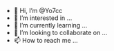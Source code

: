 - 👋 Hi, I’m @Yo7cc
- 👀 I’m interested in ...
- 🌱 I’m currently learning ...
- 💞️ I’m looking to collaborate on ...
- 📫 How to reach me ...

<!---
Yo7cc/Yo7cc is a ✨ special ✨ repository because its `README.md` (this file) appears on your GitHub profile.
You can click the Preview link to take a look at your changes.
--->
